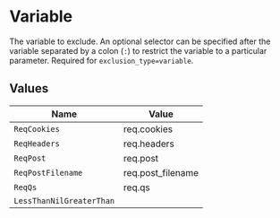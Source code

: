 # Variable

The variable to exclude. An optional selector can be specified after the variable separated by a colon (`:`) to restrict the variable to a particular parameter. Required for `exclusion_type=variable`.


## Values

| Name                     | Value                    |
| ------------------------ | ------------------------ |
| `ReqCookies`             | req.cookies              |
| `ReqHeaders`             | req.headers              |
| `ReqPost`                | req.post                 |
| `ReqPostFilename`        | req.post_filename        |
| `ReqQs`                  | req.qs                   |
| `LessThanNilGreaterThan` | <nil>                    |